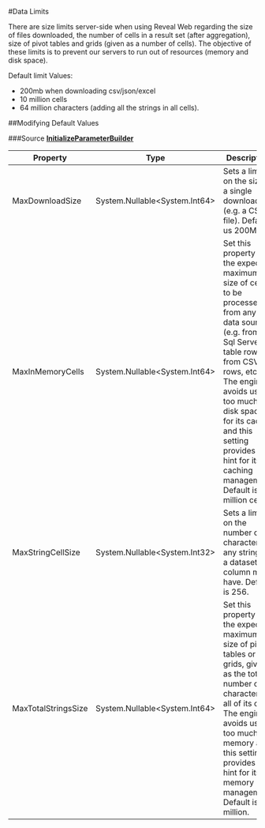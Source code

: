 #Data Limits

There are size limits server-side when using Reveal Web regarding the size of files downloaded, the number of cells in a result set (after aggregation), size of pivot tables and grids (given as a number of cells).
The objective of these limits is to prevent our servers to run out of resources (memory and disk space).

Default limit Values:

-	200mb when downloading csv/json/excel
-	10 million cells
-	64 million characters (adding all the strings in all cells).

##Modifying Default Values

###Source 
[**InitializeParameterBuilder**](https://help.revealbi.io/api/aspnet/latest/Reveal.Sdk.RevealEmbedSettings.html)


| Property  |   Type| Description  |  
|---|---|---|
|  MaxDownloadSize | System.Nullable<System.Int64>  | Sets a limit on the size of a single download (e.g. a CSV file). Default us 200Mb. |
|  MaxInMemoryCells | System.Nullable<System.Int64>  | Set this property to the expected maximum size of cells to be processed from any data source (e.g. from a Sql Server table rows, from CSV rows, etc.). The engine avoids using too much disk space for its cache and this setting provides a hint for its caching management. Default is 10 million cells.  |
|  MaxStringCellSize | System.Nullable<System.Int32>  |  Sets a limit on the number of characters any string in a dataset column may have. Default is 256. |
|  MaxTotalStringsSize | System.Nullable<System.Int64>  | Set this property to the expected maximum size of pivot tables or grids, given as the total number of characters in all of its cells. The engine avoids using too much memory and this setting provides a hint for its memory management. Default is 64 million. |
